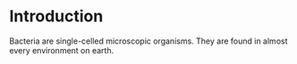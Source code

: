 # Introduction

Bacteria are single-celled microscopic organisms. 
They are found in almost every environment on earth.
